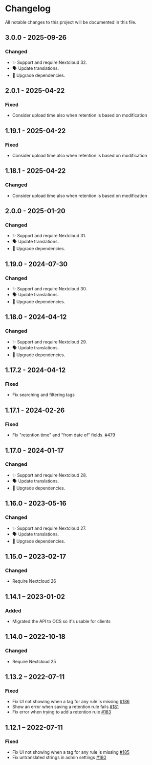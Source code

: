 <!--
  - SPDX-FileCopyrightText: 2019 Nextcloud GmbH and Nextcloud contributors
  - SPDX-License-Identifier: AGPL-3.0-or-later
-->
# Changelog
All notable changes to this project will be documented in this file.

## 3.0.0 - 2025-09-26
### Changed

- ✨ Support and require Nextcloud 32.
- 🗣️ Update translations.
- 🔌 Upgrade dependencies.

## 2.0.1 - 2025-04-22
### Fixed

- Consider upload time also when retention is based on modification

## 1.19.1 - 2025-04-22
### Fixed

- Consider upload time also when retention is based on modification

## 1.18.1 - 2025-04-22
### Changed

- Consider upload time also when retention is based on modification

## 2.0.0 - 2025-01-20
### Changed

- ✨ Support and require Nextcloud 31.
- 🗣️ Update translations.
- 🔌 Upgrade dependencies.

## 1.19.0 - 2024-07-30
### Changed

- ✨ Support and require Nextcloud 30.
- 🗣️ Update translations.
- 🔌 Upgrade dependencies.

## 1.18.0 - 2024-04-12
### Changed

- ✨ Support and require Nextcloud 29.
- 🗣️ Update translations.
- 🔌 Upgrade dependencies.

## 1.17.2 - 2024-04-12
### Fixed

- Fix searching and filtering tags

## 1.17.1 - 2024-02-26
### Fixed

- Fix "retention time" and "from date of" fields.
  [#479](https://github.com/nextcloud/files_retention/pull/479)

## 1.17.0 - 2024-01-17
### Changed

- ✨ Support and require Nextcloud 28.
- 🗣️ Update translations.
- 🔌 Upgrade dependencies.

## 1.16.0 - 2023-05-16
### Changed

- ✨ Support and require Nextcloud 27.
- 🗣️ Update translations.
- 🔌 Upgrade dependencies.

## 1.15.0 – 2023-02-17
### Changed
- Require Nextcloud 26

## 1.14.1 – 2023-01-02
### Added
- Migrated the API to OCS so it's usable for clients

## 1.14.0 – 2022-10-18
### Changed
- Require Nextcloud 25

## 1.13.2 – 2022-07-11
### Fixed
- Fix UI not showing when a tag for any rule is missing
  [#186](https://github.com/nextcloud/files_retention/pull/186)
- Show an error when saving a retention rule fails
  [#181](https://github.com/nextcloud/files_retention/pull/181)
- Fix error when trying to add a retention rule
  [#183](https://github.com/nextcloud/files_retention/pull/183)

## 1.12.1 – 2022-07-11
### Fixed
- Fix UI not showing when a tag for any rule is missing
  [#185](https://github.com/nextcloud/files_retention/pull/185)
- Fix untranslated strings in admin settings
  [#180](https://github.com/nextcloud/files_retention/pull/180)
